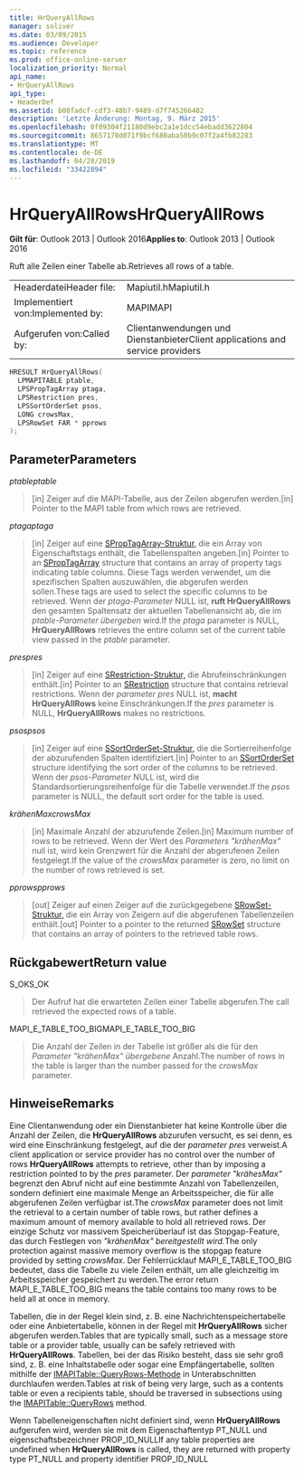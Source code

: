 ```yaml
---
title: HrQueryAllRows
manager: soliver
ms.date: 03/09/2015
ms.audience: Developer
ms.topic: reference
ms.prod: office-online-server
localization_priority: Normal
api_name:
- HrQueryAllRows
api_type:
- HeaderDef
ms.assetid: b08fadcf-cdf3-48b7-9489-d7f745266482
description: 'Letzte Änderung: Montag, 9. März 2015'
ms.openlocfilehash: 0f09304f21180d9ebc2a1e1dcc54ebadd3622804
ms.sourcegitcommit: 8657170d071f9bcf680aba50b9c07f2a4fb82283
ms.translationtype: MT
ms.contentlocale: de-DE
ms.lasthandoff: 04/28/2019
ms.locfileid: "33422894"
---
```

# <a name="hrqueryallrows"></a><span data-ttu-id="c7502-103">HrQueryAllRows</span><span class="sxs-lookup"><span data-stu-id="c7502-103">HrQueryAllRows</span></span>

  
  
<span data-ttu-id="c7502-104">**Gilt für**: Outlook 2013 | Outlook 2016</span><span class="sxs-lookup"><span data-stu-id="c7502-104">**Applies to**: Outlook 2013 | Outlook 2016</span></span> 
  
<span data-ttu-id="c7502-105">Ruft alle Zeilen einer Tabelle ab.</span><span class="sxs-lookup"><span data-stu-id="c7502-105">Retrieves all rows of a table.</span></span> 
  
|||
|:-----|:-----|
|<span data-ttu-id="c7502-106">Headerdatei</span><span class="sxs-lookup"><span data-stu-id="c7502-106">Header file:</span></span>  <br/> |<span data-ttu-id="c7502-107">Mapiutil.h</span><span class="sxs-lookup"><span data-stu-id="c7502-107">Mapiutil.h</span></span>  <br/> |
|<span data-ttu-id="c7502-108">Implementiert von:</span><span class="sxs-lookup"><span data-stu-id="c7502-108">Implemented by:</span></span>  <br/> |<span data-ttu-id="c7502-109">MAPI</span><span class="sxs-lookup"><span data-stu-id="c7502-109">MAPI</span></span>  <br/> |
|<span data-ttu-id="c7502-110">Aufgerufen von:</span><span class="sxs-lookup"><span data-stu-id="c7502-110">Called by:</span></span>  <br/> |<span data-ttu-id="c7502-111">Clientanwendungen und Dienstanbieter</span><span class="sxs-lookup"><span data-stu-id="c7502-111">Client applications and service providers</span></span>  <br/> |
   
```cpp
HRESULT HrQueryAllRows(
  LPMAPITABLE ptable,
  LPSPropTagArray ptaga,
  LPSRestriction pres,
  LPSSortOrderSet psos,
  LONG crowsMax,
  LPSRowSet FAR * pprows
);
```

## <a name="parameters"></a><span data-ttu-id="c7502-112">Parameter</span><span class="sxs-lookup"><span data-stu-id="c7502-112">Parameters</span></span>

 <span data-ttu-id="c7502-113">_ptable_</span><span class="sxs-lookup"><span data-stu-id="c7502-113">_ptable_</span></span>
  
> <span data-ttu-id="c7502-114">[in] Zeiger auf die MAPI-Tabelle, aus der Zeilen abgerufen werden.</span><span class="sxs-lookup"><span data-stu-id="c7502-114">[in] Pointer to the MAPI table from which rows are retrieved.</span></span> 
    
 <span data-ttu-id="c7502-115">_ptaga_</span><span class="sxs-lookup"><span data-stu-id="c7502-115">_ptaga_</span></span>
  
> <span data-ttu-id="c7502-116">[in] Zeiger auf eine [SPropTagArray-Struktur,](sproptagarray.md) die ein Array von Eigenschaftstags enthält, die Tabellenspalten angeben.</span><span class="sxs-lookup"><span data-stu-id="c7502-116">[in] Pointer to an [SPropTagArray](sproptagarray.md) structure that contains an array of property tags indicating table columns.</span></span> <span data-ttu-id="c7502-117">Diese Tags werden verwendet, um die spezifischen Spalten auszuwählen, die abgerufen werden sollen.</span><span class="sxs-lookup"><span data-stu-id="c7502-117">These tags are used to select the specific columns to be retrieved.</span></span> <span data-ttu-id="c7502-118">Wenn der  _ptaga-Parameter_ NULL ist, **ruft HrQueryAllRows** den gesamten Spaltensatz der aktuellen Tabellenansicht ab, die im  _ptable-Parameter übergeben_ wird.</span><span class="sxs-lookup"><span data-stu-id="c7502-118">If the  _ptaga_ parameter is NULL, **HrQueryAllRows** retrieves the entire column set of the current table view passed in the  _ptable_ parameter.</span></span> 
    
 <span data-ttu-id="c7502-119">_pres_</span><span class="sxs-lookup"><span data-stu-id="c7502-119">_pres_</span></span>
  
> <span data-ttu-id="c7502-120">[in] Zeiger auf eine [SRestriction-Struktur,](srestriction.md) die Abrufeinschränkungen enthält.</span><span class="sxs-lookup"><span data-stu-id="c7502-120">[in] Pointer to an [SRestriction](srestriction.md) structure that contains retrieval restrictions.</span></span> <span data-ttu-id="c7502-121">Wenn der  _parameter pres_ NULL ist, **macht HrQueryAllRows** keine Einschränkungen.</span><span class="sxs-lookup"><span data-stu-id="c7502-121">If the  _pres_ parameter is NULL, **HrQueryAllRows** makes no restrictions.</span></span> 
    
 <span data-ttu-id="c7502-122">_psos_</span><span class="sxs-lookup"><span data-stu-id="c7502-122">_psos_</span></span>
  
> <span data-ttu-id="c7502-123">[in] Zeiger auf eine [SSortOrderSet-Struktur,](ssortorderset.md) die die Sortierreihenfolge der abzurufenden Spalten identifiziert.</span><span class="sxs-lookup"><span data-stu-id="c7502-123">[in] Pointer to an [SSortOrderSet](ssortorderset.md) structure identifying the sort order of the columns to be retrieved.</span></span> <span data-ttu-id="c7502-124">Wenn der  _psos-Parameter_ NULL ist, wird die Standardsortierungsreihenfolge für die Tabelle verwendet.</span><span class="sxs-lookup"><span data-stu-id="c7502-124">If the  _psos_ parameter is NULL, the default sort order for the table is used.</span></span> 
    
 <span data-ttu-id="c7502-125">_krähenMax_</span><span class="sxs-lookup"><span data-stu-id="c7502-125">_crowsMax_</span></span>
  
> <span data-ttu-id="c7502-126">[in] Maximale Anzahl der abzurufende Zeilen.</span><span class="sxs-lookup"><span data-stu-id="c7502-126">[in] Maximum number of rows to be retrieved.</span></span> <span data-ttu-id="c7502-127">Wenn der Wert des  _Parameters "krähenMax"_ null ist, wird kein Grenzwert für die Anzahl der abgerufenen Zeilen festgelegt.</span><span class="sxs-lookup"><span data-stu-id="c7502-127">If the value of the  _crowsMax_ parameter is zero, no limit on the number of rows retrieved is set.</span></span> 
    
 <span data-ttu-id="c7502-128">_pprows_</span><span class="sxs-lookup"><span data-stu-id="c7502-128">_pprows_</span></span>
  
> <span data-ttu-id="c7502-129">[out] Zeiger auf einen Zeiger auf die zurückgegebene [SRowSet-Struktur,](srowset.md) die ein Array von Zeigern auf die abgerufenen Tabellenzeilen enthält.</span><span class="sxs-lookup"><span data-stu-id="c7502-129">[out] Pointer to a pointer to the returned [SRowSet](srowset.md) structure that contains an array of pointers to the retrieved table rows.</span></span> 
    
## <a name="return-value"></a><span data-ttu-id="c7502-130">Rückgabewert</span><span class="sxs-lookup"><span data-stu-id="c7502-130">Return value</span></span>

<span data-ttu-id="c7502-131">S_OK</span><span class="sxs-lookup"><span data-stu-id="c7502-131">S_OK</span></span> 
  
> <span data-ttu-id="c7502-132">Der Aufruf hat die erwarteten Zeilen einer Tabelle abgerufen.</span><span class="sxs-lookup"><span data-stu-id="c7502-132">The call retrieved the expected rows of a table.</span></span> 
    
<span data-ttu-id="c7502-133">MAPI_E_TABLE_TOO_BIG</span><span class="sxs-lookup"><span data-stu-id="c7502-133">MAPI_E_TABLE_TOO_BIG</span></span> 
  
> <span data-ttu-id="c7502-134">Die Anzahl der Zeilen in der Tabelle ist größer als die für den  _Parameter "krähenMax" übergebene_ Anzahl.</span><span class="sxs-lookup"><span data-stu-id="c7502-134">The number of rows in the table is larger than the number passed for the  _crowsMax_ parameter.</span></span> 
    
## <a name="remarks"></a><span data-ttu-id="c7502-135">Hinweise</span><span class="sxs-lookup"><span data-stu-id="c7502-135">Remarks</span></span>

<span data-ttu-id="c7502-136">Eine Clientanwendung oder ein Dienstanbieter hat keine Kontrolle über die Anzahl der Zeilen, die **HrQueryAllRows** abzurufen versucht, es sei denn, es wird eine Einschränkung festgelegt, auf die der  _parameter pres_ verweist.</span><span class="sxs-lookup"><span data-stu-id="c7502-136">A client application or service provider has no control over the number of rows **HrQueryAllRows** attempts to retrieve, other than by imposing a restriction pointed to by the  _pres_ parameter.</span></span> <span data-ttu-id="c7502-137">Der  _parameter "krähesMax"_ begrenzt den Abruf nicht auf eine bestimmte Anzahl von Tabellenzeilen, sondern definiert eine maximale Menge an Arbeitsspeicher, die für alle abgerufenen Zeilen verfügbar ist.</span><span class="sxs-lookup"><span data-stu-id="c7502-137">The  _crowsMax_ parameter does not limit the retrieval to a certain number of table rows, but rather defines a maximum amount of memory available to hold all retrieved rows.</span></span> <span data-ttu-id="c7502-138">Der einzige Schutz vor massivem Speicherüberlauf ist das Stopgap-Feature, das durch Festlegen von _"krähenMax" bereitgestellt wird._</span><span class="sxs-lookup"><span data-stu-id="c7502-138">The only protection against massive memory overflow is the stopgap feature provided by setting  _crowsMax_.</span></span> <span data-ttu-id="c7502-139">Der Fehlerrücklauf MAPI_E_TABLE_TOO_BIG bedeutet, dass die Tabelle zu viele Zeilen enthält, um alle gleichzeitig im Arbeitsspeicher gespeichert zu werden.</span><span class="sxs-lookup"><span data-stu-id="c7502-139">The error return MAPI_E_TABLE_TOO_BIG means the table contains too many rows to be held all at once in memory.</span></span> 
  
<span data-ttu-id="c7502-140">Tabellen, die in der Regel klein sind, z. B. eine Nachrichtenspeichertabelle oder eine Anbietertabelle, können in der Regel mit **HrQueryAllRows** sicher abgerufen werden.</span><span class="sxs-lookup"><span data-stu-id="c7502-140">Tables that are typically small, such as a message store table or a provider table, usually can be safely retrieved with **HrQueryAllRows**.</span></span> <span data-ttu-id="c7502-141">Tabellen, bei der das Risiko besteht, dass sie sehr groß sind, z. B. eine Inhaltstabelle oder sogar eine Empfängertabelle, sollten mithilfe der [IMAPITable::QueryRows-Methode](imapitable-queryrows.md) in Unterabschnitten durchlaufen werden.</span><span class="sxs-lookup"><span data-stu-id="c7502-141">Tables at risk of being very large, such as a contents table or even a recipients table, should be traversed in subsections using the [IMAPITable::QueryRows](imapitable-queryrows.md) method.</span></span> 
  
<span data-ttu-id="c7502-142">Wenn Tabelleneigenschaften nicht definiert sind, wenn **HrQueryAllRows** aufgerufen wird, werden sie mit dem Eigenschaftentyp PT_NULL und eigenschaftsbezeichner PROP_ID_NULL</span><span class="sxs-lookup"><span data-stu-id="c7502-142">If any table properties are undefined when **HrQueryAllRows** is called, they are returned with property type PT_NULL and property identifier PROP_ID_NULL</span></span> 
  

